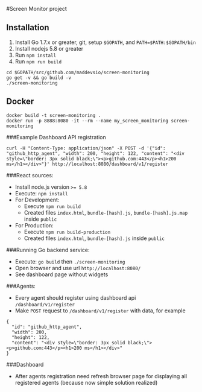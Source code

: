 #Screen Monitor project

## Installation

1. Install Go 1.7.x or greater, git, setup `$GOPATH`, and `PATH=$PATH:$GOPATH/bin`
2. Install nodejs 5.8 or greater
3. Run `npm install`
4. Run `npm run build`
```
cd $GOPATH/src/github.com/maddevsio/screen-monitoring
go get -v && go build -v
./screen-monitoring
```

## Docker
```
docker build -t screen-monitoring .
docker run -p 8888:8080 -it --rm --name my_screen_monitoring screen-monitoring
```

###Example Dashboard API registration
```
curl -H "Content-Type: application/json" -X POST -d '{"id": "github_http_agent", "width": 200, "height": 122, "content": "<div style=\"border: 3px solid black;\"><p>github.com:443</p><h1>200 ms</h1></div>"}' http://localhost:8080/dashboard/v1/register
```

###React sources:
  * Install node.js version ```>= 5.8```
  * Execute: ```npm install```  
  * For Development:
    * Execute ```npm run build```
    * Created files ```index.html```, ```bundle-[hash].js```, ```bundle-[hash].js.map``` inside ```public```
  * For Production:
    * Execute ```npm run build-production```
    * Created files ```index.html```, ```bundle-[hash].js``` inside ```public```

###Running Go backend service:
  * Execute: ```go build``` then ```./screen-monitoring```
  * Open browser and use url ```http://localhost:8080/```
  * See dashboard page without widgets

###Agents:
  * Every agent should register using dashboard api ```/dashboard/v1/register```
  * Make ```POST``` request to ```/dashboard/v1/register``` with data, for example

  ```
  {
    "id": "github_http_agent",
    "width": 200,
    "height": 122,
    "content": "<div style=\"border: 3px solid black;\"><p>github.com:443</p><h1>200 ms</h1></div>"
  }
  ```

###Dashboard
  * After agents registration need refresh browser page for displaying all registered agents (because now simple solution realized)
